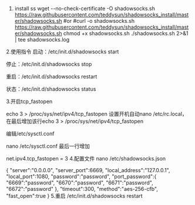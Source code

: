 1. install ss
wget --no-check-certificate -O shadowsocks.sh https://raw.githubusercontent.com/teddysun/shadowsocks_install/master/shadowsocks.sh
#or
#curl -o shadowsocks.sh https://raw.githubusercontent.com/teddysun/shadowsocks_install/master/shadowsocks.sh
chmod +x shadowsocks.sh
./shadowsocks.sh 2>&1 | tee shadowsocks.log

2.使用指令
启动：/etc/init.d/shadowsocks start

停止：/etc/init.d/shadowsocks stop

重启：/etc/init.d/shadowsocks restart

状态：/etc/init.d/shadowsocks status

3.开启tcp_fastopen

echo 3 > /proc/sys/net/ipv4/tcp_fastopen
设置开机自动nano /etc/rc.local，在最后增加该行echo 3 > /proc/sys/net/ipv4/tcp_fastopen

编辑/etc/sysctl.conf

nano /etc/sysctl.conf
最后一行增加

net.ipv4.tcp_fastopen = 3
4.配置文件
nano /etc/shadowsocks.json

{
    "server":"0.0.0.0",
    "server_port":6669,
    "local_address":"127.0.0.1",
    "local_port":1080,
    "password":"password",
    "port_password":{
        "6669":"password",
        "6670":"password",
        "6671":"password",
        "6672":"password"
    },
    "timeout":300,
    "method":"aes-256-cfb",
    "fast_open":true
}
5.重启
/etc/init.d/shadowsocks restart
